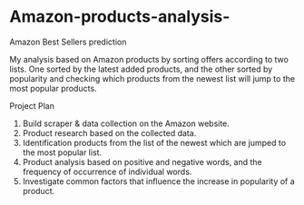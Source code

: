 # Amazon-products-analysis-
Amazon Best Sellers prediction

My analysis based on Amazon products by sorting offers according to two lists. One sorted by the latest added products, and the other sorted by popularity and checking which products from the newest list will jump to the most popular products.

Project Plan
1. Build scraper & data collection on the Amazon website.  
2. Product research based on the collected data. 
3. Identification products from the list of the newest which are jumped to the most popular list. 
4. Product analysis based on positive and negative words, and the frequency of occurrence of individual words.
5. Investigate common factors that influence the increase in popularity of a product.
